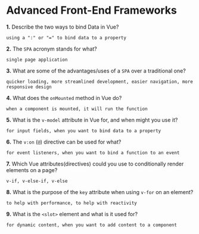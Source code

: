 # Advanced Front-End Frameworks


**1.** Describe the two ways to bind Data in Vue?
<!-- enter you answer in the space below -->
```
using a ":" or "=" to bind data to a property
```

**2.** The `SPA` acronym stands for what?
<!-- enter you answer in the space below -->
```
single page application
```
**3.** What are some of the advantages/uses of a `SPA` over a traditional one?
<!-- enter you answer in the space below -->
```
quicker loading, more streamlined development, easier navigation, more responsive design
```
**4.** What does the `onMounted` method in Vue do?
<!-- enter you answer in the space below -->
```
when a component is mounted, it will run the function
```
**5.** What is the `v-model` attribute in Vue for, and when might you use it?
<!-- enter you answer in the space below -->
```
for input fields, when you want to bind data to a property
```
**6.** The `v:on` (`@`) directive can be used for what?
<!-- enter you answer in the space below -->
```
for event listeners, when you want to bind a function to an event

```
**7.** Which Vue attributes(directives) could you use to conditionally render elements on a page?
<!-- enter you answer in the space below -->
```
v-if, v-else-if, v-else
```
**8.** What is the purpose of the `key` attribute when using `v-for` on an element?
<!-- enter you answer in the space below -->
```
to help with performance, to help with reactivity
```
**9.** What is the `<slot>` element and what is it used for?
<!-- enter you answer in the space below -->
```
for dynamic content, when you want to add content to a component
```